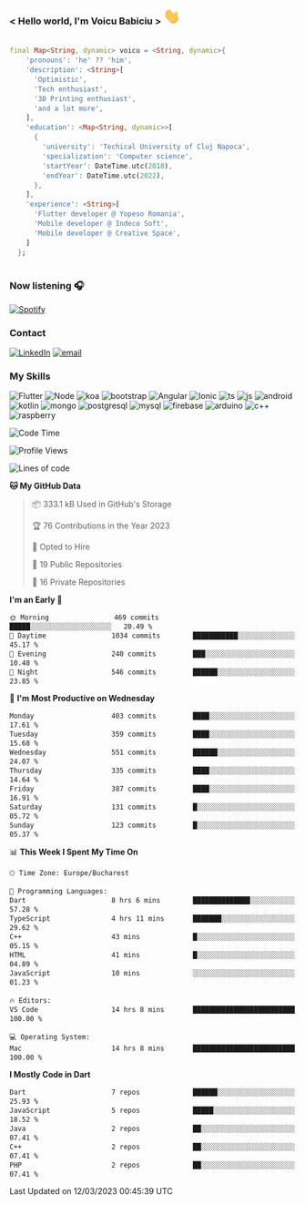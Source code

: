 ### < Hello world, I'm **Voicu Babiciu** > <img src="https://raw.githubusercontent.com/ABSphreak/ABSphreak/master/gifs/Hi.gif" width="30px"/>

```dart

final Map<String, dynamic> voicu = <String, dynamic>{
    'pronouns': 'he' ?? 'him',
    'description': <String>[
      'Optimistic',
      'Tech enthusiast',
      '3D Printing enthusiast',
      'and a lot more',
    ],
    'education': <Map<String, dynamic>>[
      {
        'university': 'Techical University of Cluj Napoca',
        'specialization': 'Computer science',
        'startYear': DateTime.utc(2018),
        'endYear': DateTime.utc(2022),
      },
    ],
    'experience': <String>[
      'Flutter developer @ Yopeso Romania',
      'Mobile developer @ Indeco Soft',
      'Mobile developer @ Creative Space',
    ]
  };
  
```
### Now listening 🎧
[![Spotify](https://voicubabiciu.vercel.app/api/spotify)](https://open.spotify.com/user/vbfx10)

### Contact
[![LinkedIn](https://img.shields.io/badge/linkedin-0A66C2?style=for-the-badge&logo=linkedin&logoColor=white)](https://www.linkedin.com/in/voicu-b-b28860131/)
[![email](https://img.shields.io/badge/email%20me-EA4335?style=for-the-badge&logo=gmail&logoColor=white)](mailto:voicubabiciu@gmail.com)

### My Skills


![Flutter](https://img.shields.io/badge/flutter-02569B?style=for-the-badge&logo=flutter)
![Node](https://img.shields.io/badge/node.js-339933?style=for-the-badge&logo=node.js&logoColor=white)
![koa](https://img.shields.io/badge/Koa.js-404D59?style=for-the-badge)
![bootstrap](https://img.shields.io/badge/Bootstrap-563D7C?style=for-the-badge&logo=bootstrap&logoColor=white)
![Angular](https://img.shields.io/badge/angular-DD0031?style=for-the-badge&logo=angular&logoColor=white)
![Ionic](https://img.shields.io/badge/Ionic-3880FF?style=for-the-badge&logo=ionic&logoColor=white)
![ts](https://img.shields.io/badge/Typescript-3178C6?style=for-the-badge&logo=typescript&logoColor=white)
![js](https://img.shields.io/badge/javascript-F7DF1E?style=for-the-badge&logo=javascript&logoColor=black)
![android](https://img.shields.io/badge/Android-36f991?style=for-the-badge&logo=android&logoColor=black)
![kotlin](https://img.shields.io/badge/kotlin-0095D5?style=for-the-badge&logo=kotlin&logoColor=white)
![mongo](https://img.shields.io/badge/mongodb-47A248?style=for-the-badge&logo=mongodb&logoColor=white)
![postgresql](https://img.shields.io/badge/PostgreSQL-4169E1?style=for-the-badge&logo=PostgreSQL&logoColor=white)
![mysql](https://img.shields.io/badge/mysql-4479A1?style=for-the-badge&logo=MySQL&logoColor=white)
![firebase](https://img.shields.io/badge/firebase-FFCA28?style=for-the-badge&logo=firebase&logoColor=black)
![arduino](https://img.shields.io/badge/arduino-00979D?style=for-the-badge&logo=arduino&logoColor=white)
![c++](https://img.shields.io/badge/C++-00599C?style=for-the-badge&logo=Cplusplus&logoColor=white)
![raspberry](https://img.shields.io/badge/raspberrypi-A22846?style=for-the-badge&logo=raspberrypi&logoColor=white)

<!--START_SECTION:waka-->
![Code Time](http://img.shields.io/badge/Code%20Time-915%20hrs%204%20mins-blue)

![Profile Views](http://img.shields.io/badge/Profile%20Views-1-blue)

![Lines of code](https://img.shields.io/badge/From%20Hello%20World%20I%27ve%20Written-18.6%20million%20lines%20of%20code-blue)

**🐱 My GitHub Data** 

> 📦 333.1 kB Used in GitHub's Storage 
 > 
> 🏆 76 Contributions in the Year 2023
 > 
> 💼 Opted to Hire
 > 
> 📜 19 Public Repositories 
 > 
> 🔑 16 Private Repositories 
 > 
**I'm an Early 🐤** 

```text
🌞 Morning                469 commits         █████░░░░░░░░░░░░░░░░░░░░   20.49 % 
🌆 Daytime                1034 commits        ███████████░░░░░░░░░░░░░░   45.17 % 
🌃 Evening                240 commits         ███░░░░░░░░░░░░░░░░░░░░░░   10.48 % 
🌙 Night                  546 commits         ██████░░░░░░░░░░░░░░░░░░░   23.85 % 
```
📅 **I'm Most Productive on Wednesday** 

```text
Monday                   403 commits         ████░░░░░░░░░░░░░░░░░░░░░   17.61 % 
Tuesday                  359 commits         ████░░░░░░░░░░░░░░░░░░░░░   15.68 % 
Wednesday                551 commits         ██████░░░░░░░░░░░░░░░░░░░   24.07 % 
Thursday                 335 commits         ████░░░░░░░░░░░░░░░░░░░░░   14.64 % 
Friday                   387 commits         ████░░░░░░░░░░░░░░░░░░░░░   16.91 % 
Saturday                 131 commits         █░░░░░░░░░░░░░░░░░░░░░░░░   05.72 % 
Sunday                   123 commits         █░░░░░░░░░░░░░░░░░░░░░░░░   05.37 % 
```


📊 **This Week I Spent My Time On** 

```text
🕑︎ Time Zone: Europe/Bucharest

💬 Programming Languages: 
Dart                     8 hrs 6 mins        ██████████████░░░░░░░░░░░   57.28 % 
TypeScript               4 hrs 11 mins       ███████░░░░░░░░░░░░░░░░░░   29.62 % 
C++                      43 mins             █░░░░░░░░░░░░░░░░░░░░░░░░   05.15 % 
HTML                     41 mins             █░░░░░░░░░░░░░░░░░░░░░░░░   04.89 % 
JavaScript               10 mins             ░░░░░░░░░░░░░░░░░░░░░░░░░   01.23 % 

🔥 Editors: 
VS Code                  14 hrs 8 mins       █████████████████████████   100.00 % 

💻 Operating System: 
Mac                      14 hrs 8 mins       █████████████████████████   100.00 % 
```

**I Mostly Code in Dart** 

```text
Dart                     7 repos             ██████░░░░░░░░░░░░░░░░░░░   25.93 % 
JavaScript               5 repos             █████░░░░░░░░░░░░░░░░░░░░   18.52 % 
Java                     2 repos             ██░░░░░░░░░░░░░░░░░░░░░░░   07.41 % 
C++                      2 repos             ██░░░░░░░░░░░░░░░░░░░░░░░   07.41 % 
PHP                      2 repos             ██░░░░░░░░░░░░░░░░░░░░░░░   07.41 % 
```




 Last Updated on 12/03/2023 00:45:39 UTC
<!--END_SECTION:waka-->


